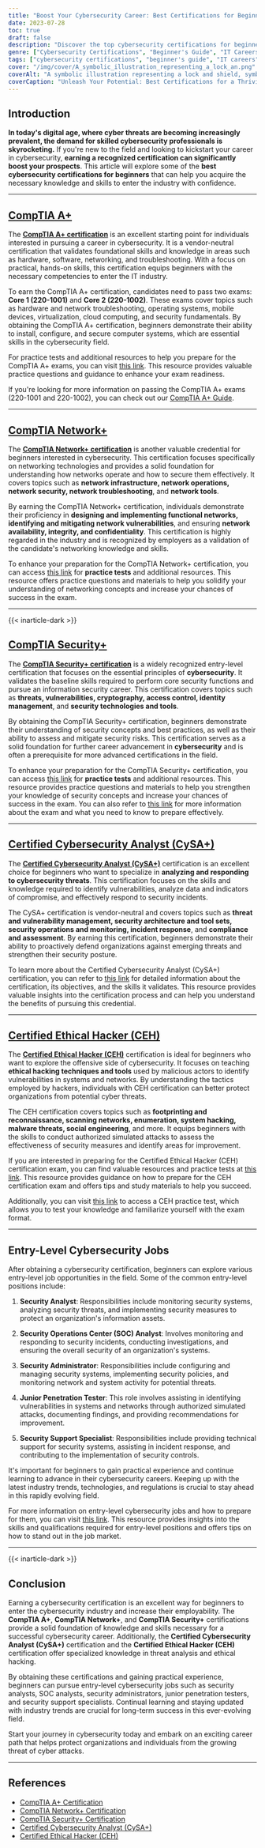 ```yaml
---
title: "Boost Your Cybersecurity Career: Best Certifications for Beginners"
date: 2023-07-28
toc: true
draft: false
description: "Discover the top cybersecurity certifications for beginners to kickstart your career and gain the necessary skills to excel in the field."
genre: ["Cybersecurity Certifications", "Beginner's Guide", "IT Careers", "Information Security", "Network Security", "Ethical Hacking", "Penetration Testing", "Entry-Level Jobs"]
tags: ["cybersecurity certifications", "beginner's guide", "IT careers", "information security", "network security", "ethical hacking", "penetration testing", "entry-level jobs", "CompTIA A Plus", "CompTIA Network Plus", "CompTIA Security Plus", "Certified Cybersecurity Analyst", "Certified Ethical Hacker", "security analyst", "security operations", "security administrator", "junior penetration tester", "security support specialist", "best certifications for beginners", "cybersecurity career", "cybersecurity skills", "networking fundamentals", "security principles", "vulnerability management", "threat analysis", "ethical hacking techniques", "security measures", "cybersecurity industry", "entry-level positions", "practical experience"]
cover: "/img/cover/A_symbolic_illustration_representing_a_lock_an.png"
coverAlt: "A symbolic illustration representing a lock and shield, symbolizing cybersecurity protection."
coverCaption: "Unleash Your Potential: Best Certifications for a Thriving Cybersecurity Career"
---
```


## Introduction

**In today's digital age, where cyber threats are becoming increasingly prevalent, the demand for skilled cybersecurity professionals is skyrocketing.** If you're new to the field and looking to kickstart your career in cybersecurity, **earning a recognized certification can significantly boost your prospects**. This article will explore some of the **best cybersecurity certifications for beginners** that can help you acquire the necessary knowledge and skills to enter the industry with confidence.

______

## [CompTIA A+](https://simeononsecurity.ch/cyber-security-career-playbook/cyber-security-certifications-degrees-and-certificates/certifications/passing-comptias-a-plus-exams-220-1101-and-220-1102/)

The [**CompTIA A+ certification**](https://www.comptia.org/certifications/a) is an excellent starting point for individuals interested in pursuing a career in cybersecurity. It is a vendor-neutral certification that validates foundational skills and knowledge in areas such as hardware, software, networking, and troubleshooting. With a focus on practical, hands-on skills, this certification equips beginners with the necessary competencies to enter the IT industry.

To earn the CompTIA A+ certification, candidates need to pass two exams: **Core 1 (220-1001)** and **Core 2 (220-1002)**. These exams cover topics such as hardware and network troubleshooting, operating systems, mobile devices, virtualization, cloud computing, and security fundamentals. By obtaining the CompTIA A+ certification, beginners demonstrate their ability to install, configure, and secure computer systems, which are essential skills in the cybersecurity field.

For practice tests and additional resources to help you prepare for the CompTIA A+ exams, you can visit [this link](https://simeononsecurity.ch/a-plus-practice-test). This resource provides valuable practice questions and guidance to enhance your exam readiness.

If you're looking for more information on passing the CompTIA A+ exams (220-1001 and 220-1002), you can check out our [CompTIA A+ Guide](https://simeononsecurity.ch/cyber-security-career-playbook/cyber-security-certifications-degrees-and-certificates/certifications/passing-comptias-a-plus-exams-220-1101-and-220-1102/). 

______

## [CompTIA Network+](https://www.comptia.org/certifications/network)

The [**CompTIA Network+ certification**](https://www.comptia.org/certifications/network) is another valuable credential for beginners interested in cybersecurity. This certification focuses specifically on networking technologies and provides a solid foundation for understanding how networks operate and how to secure them effectively. It covers topics such as **network infrastructure, network operations, network security, network troubleshooting**, and **network tools**.

By earning the CompTIA Network+ certification, individuals demonstrate their proficiency in **designing and implementing functional networks, identifying and mitigating network vulnerabilities**, and ensuring **network availability, integrity, and confidentiality**. This certification is highly regarded in the industry and is recognized by employers as a validation of the candidate's networking knowledge and skills.

To enhance your preparation for the CompTIA Network+ certification, you can access [this link](https://simeononsecurity.ch/network-plus-practice-test) for **practice tests** and additional resources. This resource offers practice questions and materials to help you solidify your understanding of networking concepts and increase your chances of success in the exam.

______

{{< inarticle-dark >}}

## [CompTIA Security+](https://www.comptia.org/certifications/security)

The [**CompTIA Security+ certification**](https://www.comptia.org/certifications/security) is a widely recognized entry-level certification that focuses on the essential principles of **cybersecurity**. It validates the baseline skills required to perform core security functions and pursue an information security career. This certification covers topics such as **threats, vulnerabilities, cryptography, access control, identity management**, and **security technologies and tools**.

By obtaining the CompTIA Security+ certification, beginners demonstrate their understanding of security concepts and best practices, as well as their ability to assess and mitigate security risks. This certification serves as a solid foundation for further career advancement in **cybersecurity** and is often a prerequisite for more advanced certifications in the field.

To enhance your preparation for the CompTIA Security+ certification, you can access [this link](https://simeononsecurity.ch/security-plus-practice-test) for **practice tests** and additional resources. This resource provides practice questions and materials to help you strengthen your knowledge of security concepts and increase your chances of success in the exam. You can also refer to [this link](https://simeononsecurity.ch/cyber-security-career-playbook/cyber-security-certifications-degrees-and-certificates/certifications/comptias-security-plus-sy0-601-what-do-you-need-to-know/) for more information about the exam and what you need to know to prepare effectively.

______

## [Certified Cybersecurity Analyst (CySA+)](https://www.comptia.org/certifications/cybersecurity-analyst)

The [**Certified Cybersecurity Analyst (CySA+)**](https://www.comptia.org/certifications/cybersecurity-analyst) certification is an excellent choice for beginners who want to specialize in **analyzing and responding to cybersecurity threats**. This certification focuses on the skills and knowledge required to identify vulnerabilities, analyze data and indicators of compromise, and effectively respond to security incidents.

The CySA+ certification is vendor-neutral and covers topics such as **threat and vulnerability management, security architecture and tool sets, security operations and monitoring, incident response**, and **compliance and assessment**. By earning this certification, beginners demonstrate their ability to proactively defend organizations against emerging threats and strengthen their security posture.

To learn more about the Certified Cybersecurity Analyst (CySA+) certification, you can refer to [this link](https://www.comptia.org/certifications/cybersecurity-analyst) for detailed information about the certification, its objectives, and the skills it validates. This resource provides valuable insights into the certification process and can help you understand the benefits of pursuing this credential.

______

## [Certified Ethical Hacker (CEH)](https://www.eccouncil.org/programs/certified-ethical-hacker-ceh/)

The [**Certified Ethical Hacker (CEH)**](https://www.eccouncil.org/programs/certified-ethical-hacker-ceh/) certification is ideal for beginners who want to explore the offensive side of cybersecurity. It focuses on teaching **ethical hacking techniques and tools** used by malicious actors to identify vulnerabilities in systems and networks. By understanding the tactics employed by hackers, individuals with CEH certification can better protect organizations from potential cyber threats.

The CEH certification covers topics such as **footprinting and reconnaissance, scanning networks, enumeration, system hacking, malware threats, social engineering**, and more. It equips beginners with the skills to conduct authorized simulated attacks to assess the effectiveness of security measures and identify areas for improvement.

If you are interested in preparing for the Certified Ethical Hacker (CEH) certification exam, you can find valuable resources and practice tests at [this link](https://simeononsecurity.ch/cyber-security-career-playbook/cyber-security-certifications-degrees-and-certificates/certifications/preparing-for-the-ceh-certified-ethical-hacker-certification-exam/). This resource provides guidance on how to prepare for the CEH certification exam and offers tips and study materials to help you succeed.

Additionally, you can visit [this link](https://simeononsecurity.ch/ceh-practice-test) to access a CEH practice test, which allows you to test your knowledge and familiarize yourself with the exam format.

______

## Entry-Level Cybersecurity Jobs

After obtaining a cybersecurity certification, beginners can explore various entry-level job opportunities in the field. Some of the common entry-level positions include:

1. **Security Analyst**: Responsibilities include monitoring security systems, analyzing security threats, and implementing security measures to protect an organization's information assets.

2. **Security Operations Center (SOC) Analyst**: Involves monitoring and responding to security incidents, conducting investigations, and ensuring the overall security of an organization's systems.

3. **Security Administrator**: Responsibilities include configuring and managing security systems, implementing security policies, and monitoring network and system activity for potential threats.

4. **Junior Penetration Tester**: This role involves assisting in identifying vulnerabilities in systems and networks through authorized simulated attacks, documenting findings, and providing recommendations for improvement.

5. **Security Support Specialist**: Responsibilities include providing technical support for security systems, assisting in incident response, and contributing to the implementation of security controls.

It's important for beginners to gain practical experience and continue learning to advance in their cybersecurity careers. Keeping up with the latest industry trends, technologies, and regulations is crucial to stay ahead in this rapidly evolving field.

For more information on entry-level cybersecurity jobs and how to prepare for them, you can visit [this link](https://simeononsecurity.ch/cyber-security-career-playbook-start). This resource provides insights into the skills and qualifications required for entry-level positions and offers tips on how to stand out in the job market.
______

{{< inarticle-dark >}}

## Conclusion

Earning a cybersecurity certification is an excellent way for beginners to enter the cybersecurity industry and increase their employability. The **CompTIA A+**, **CompTIA Network+**, and **CompTIA Security+** certifications provide a solid foundation of knowledge and skills necessary for a successful cybersecurity career. Additionally, the **Certified Cybersecurity Analyst (CySA+)** certification and the **Certified Ethical Hacker (CEH)** certification offer specialized knowledge in threat analysis and ethical hacking.

By obtaining these certifications and gaining practical experience, beginners can pursue entry-level cybersecurity jobs such as security analysts, SOC analysts, security administrators, junior penetration testers, and security support specialists. Continual learning and staying updated with industry trends are crucial for long-term success in this ever-evolving field.

Start your journey in cybersecurity today and embark on an exciting career path that helps protect organizations and individuals from the growing threat of cyber attacks.

______

## References

- [CompTIA A+ Certification](https://www.comptia.org/certifications/a)
- [CompTIA Network+ Certification](https://www.comptia.org/certifications/network)
- [CompTIA Security+ Certification](https://www.comptia.org/certifications/security)
- [Certified Cybersecurity Analyst (CySA+)](https://www.comptia.org/certifications/cybersecurity-analyst)
- [Certified Ethical Hacker (CEH)](https://www.eccouncil.org/programs/certified-ethical-hacker-ceh/)
